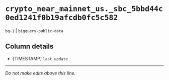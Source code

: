 # `crypto_near_mainnet_us._sbc_5bbd44c0ed1241f0b19afcdb0fc5c582`
`bq-1` | `bigquery-public-data`

## Column details
* [TIMESTAMP] `last_update`

-------------------------------------------------------------------------------
*Do not make edits above this line.*
